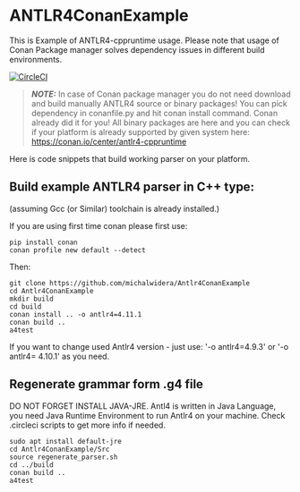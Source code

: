# ANTLR4ConanExample

This is Example of ANTLR4-cppruntime usage.
Please note that usage of Conan Package manager solves dependency issues in different build environments.

[![CircleCI](https://dl.circleci.com/status-badge/img/gh/michalwidera/Antlr4ConanExample/tree/main.svg?style=svg)](https://dl.circleci.com/status-badge/redirect/gh/michalwidera/Antlr4ConanExample/tree/main)

> **_NOTE:_** In case of Conan package manager you do not need download and build manually ANTLR4 source or binary packages! You can pick dependency in conanfile.py and hit conan install command. Conan already did it for you! All binary packages are here and you can check if your platform is already supported by given system here: https://conan.io/center/antlr4-cppruntime


Here is code snippets that build working parser on your platform.

## Build example ANTLR4 parser in C++ type:

(assuming Gcc (or Similar) toolchain is already installed.)

If you are using first time conan please first use:
~~~
pip install conan
conan profile new default --detect
~~~

Then:
~~~
git clone https://github.com/michalwidera/Antlr4ConanExample
cd Antlr4ConanExample
mkdir build
cd build
conan install .. -o antlr4=4.11.1
conan build ..
a4test
~~~

If you want to change used Antlr4 version - just use: '-o antlr4=4.9.3' or '-o antlr4= 4.10.1' as you need.

## Regenerate grammar form .g4 file

DO NOT FORGET INSTALL JAVA-JRE.
Antl4 is written in Java Language, you need Java Runtime Environment to run Antlr4 on your machine.
Check .circleci scripts to get more info if needed.

~~~
sudo apt install default-jre
cd Antlr4ConanExample/Src
source regenerate_parser.sh
cd ../build
conan build ..
a4test
~~~
